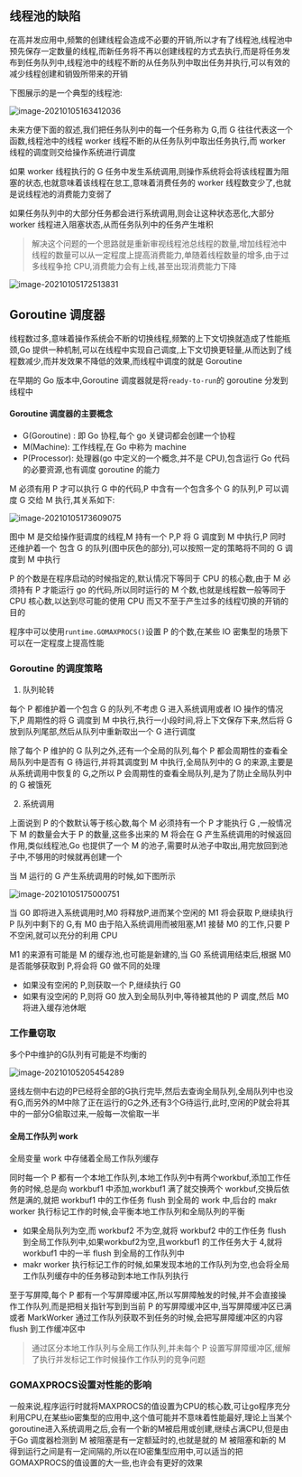 ## 线程池的缺陷

在高并发应用中,频繁的创建线程会造成不必要的开销,所以才有了线程池,线程池中预先保存一定数量的线程,而新任务将不再以创建线程的方式去执行,而是将任务发布到任务队列中,线程池中的线程不断的从任务队列中取出任务并执行,可以有效的减少线程创建和销毁所带来的开销

下图展示的是一个典型的线程池:

![image-20210105163412036](images/image-20210105163412036.png)

未来方便下面的叙述,我们把任务队列中的每一个任务称为 G,而 G 往往代表这一个函数,线程池中的线程 worker 线程不断的从任务队列中取出任务执行,而 worker 线程的调度则交给操作系统进行调度



如果 worker 线程执行的 G 任务中发生系统调用,则操作系统将会将该线程置为阻塞的状态,也就意味着该线程在怠工,意味着消费任务的 worker 线程数变少了,也就是说线程池的消费能力变弱了



如果任务队列中的大部分任务都会进行系统调用,则会让这种状态恶化,大部分 worker 线程进入阻塞状态,从而任务队列中的任务产生堆积



> 解决这个问题的一个思路就是重新审视线程池总线程的数量,增加线程池中线程的数量可以从一定程度上提高消费能力,单随着线程数量的增多,由于过多线程争抢 CPU,消费能力会有上线,甚至出现消费能力下降

![image-20210105172513831](images/image-20210105172513831.png)

## Goroutine 调度器

线程数过多,意味着操作系统会不断的切换线程,频繁的上下文切换就造成了性能瓶颈,Go 提供一种机制,可以在线程中实现自己调度,上下文切换更轻量,从而达到了线程数减少,而并发效果不降低的效果,而线程中调度的就是 Goroutine



在早期的 Go 版本中,Goroutine 调度器就是将`ready-to-run`的 goroutine 分发到线程中

#### Goroutine 调度器的主要概念

- G(Goroutine) : 即 Go 协程,每个 go 关键词都会创建一个协程
- M(Machine): 工作线程,在 Go 中称为 machine
- P(Processor): 处理器(go 中定义的一个概念,并不是 CPU),包含运行 Go 代码的必要资源,也有调度 goroutine 的能力

M 必须有用 P 才可以执行 G 中的代码,P 中含有一个包含多个 G 的队列,P 可以调度 G 交给 M 执行,其关系如下:

![image-20210105173609075](images/image-20210105173609075.png)

图中 M 是交给操作挺调度的线程,M 持有一个 P,P 将 G 调度到 M 中执行,P 同时还维护着一个 包含 G 的队列(图中灰色的部分),可以按照一定的策略将不同的 G 调度到 M 中执行



P 的个数是在程序启动的时候指定的,默认情况下等同于 CPU 的核心数,由于 M 必须持有 P 才能运行 go 的代码,所以同时运行的 M 个数,也就是线程数一般等同于 CPU 核心数,以达到尽可能的使用 CPU 而又不至于产生过多的线程切换的开销的目的



程序中可以使用`runtime.GOMAXPROCS()`设置 P 的个数,在某些 IO 密集型的场景下可以在一定程度上提高性能

### Goroutine 的调度策略

1. 队列轮转

每个 P 都维护着一个包含 G 的队列,不考虑 G 进入系统调用或者 IO 操作的情况下,P 周期性的将 G 调度到 M 中执行,执行一小段时间,将上下文保存下来,然后将 G 放到队列尾部,然后从队列中重新取出一个 G 进行调度



除了每个 P 维护的 G 队列之外,还有一个全局的队列,每个 P 都会周期性的查看全局队列中是否有 G 待运行,并将其调度到 M 中执行,全局队列中的 G 的来源,主要是从系统调用中恢复的 G,之所以 P 会周期性的查看全局队列,是为了防止全局队列中的 G 被饿死



2. 系统调用

上面说到 P 的个数默认等于核心数,每个 M 必须持有一个 P 才能执行 G ,一般情况下 M 的数量会大于 P 的数量,这些多出来的 M 将会在 G 产生系统调用的时候返回作用,类似线程池,Go 也提供了一个 M 的池子,需要时从池子中取出,用完放回到池子中,不够用的时候就再创建一个



当 M 运行的 G 产生系统调用的时候,如下图所示

![image-20210105175000751](images/image-20210105175000751.png)

当 G0 即将进入系统调用时,M0 将释放P,进而某个空闲的 M1 将会获取 P,继续执行 P 队列中剩下的 G,有 M0 由于陷入系统调用而被阻塞,M1 接替 M0 的工作,只要 P 不空闲,就可以充分的利用 CPU



M1 的来源有可能是 M 的缓存池,也可能是新建的,当 G0 系统调用结束后,根据 M0 是否能够获取到 P,将会将 G0 做不同的处理

- 如果没有空闲的 P,则获取一个 P,继续执行 G0
- 如果有没空闲的 P,则将 G0 放入到全局队列中,等待被其他的 P 调度,然后 M0 将进入缓存池休眠

### 工作量窃取

多个P中维护的G队列有可能是不均衡的

![image-20210105205454289](images/image-20210105205454289.png)

竖线左侧中右边的P已经将全部的G执行完毕,然后去查询全局队列,全局队列中也没有G,而另外的M中除了正在运行的G之外,还有3个G待运行,此时,空闲的P就会将其中的一部分G偷取过来,一般每一次偷取一半

#### 全局工作队列 work

全局变量 work 中存储着全局工作队列缓存

同时每一个 P 都有一个本地工作队列,本地工作队列中有两个workbuf,添加工作任务的时候,总是向 workbuf1 中添加,workbuf1 满了就交换两个 workbuf,交换后依然是满的,就把 workbuf1 中的工作任务 flush 到全局的 work 中,后台的 makr worker 执行标记工作的时候,会平衡本地工作队列和全局队列的平衡

- 如果全局队列为空,而 workbuf2 不为空,就将 workbuf2 中的工作任务 flush 到全局工作队列中,如果workbuf2为空,且workbuf1 的工作任务大于 4,就将workbuf1 中的一半 flush 到全局的工作队列中
- makr worker 执行标记工作的时候,如果发现本地的工作队列为空,也会将全局工作队列缓存中的任务移动到本地工作队列执行

至于写屏障,每个 P 都有一个写屏障缓冲区,所以写屏障触发的时候,并不会直接操作工作队列,而是把相关指针写到到当前 P 的写屏障缓冲区中,当写屏障缓冲区已满或者 MarkWorker 通过工作队列获取不到任务的时候,会把写屏障缓冲区的内容flush 到工作缓冲区中



> 通过区分本地工作队列与全局工作队列,并未每个 P 设置写屏障缓冲区,缓解了执行并发标记工作时候操作工作队列的竞争问题

### GOMAXPROCS设置对性能的影响

一般来说,程序运行时就将MAXPROCS的值设置为CPU的核心数,可让go程序充分利用CPU,在某些io密集型的应用中,这个值可能并不意味着性能最好,理论上当某个goroutine进入系统调用之后,会有一个新的M被启用或创建,继续占满CPU,但是由于Go 调度器检测到 M 被阻塞是有一定额延时的,也就是就的 M 被阻塞和新的 M 得到运行之间是有一定间隔的,所以在IO密集型应用中,可以适当的把GOMAXPROCS的值设置的大一些,也许会有更好的效果